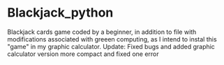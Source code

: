 # Blackjack_python
Blackjack cards game coded by a beginner, in addition to file with modifications associated with greeen computing, as I intend to instal this "game" in my graphic calculator.
Update: Fixed bugs and added graphic calculator version more compact and fixed one error
